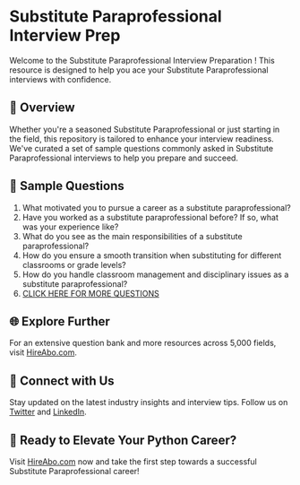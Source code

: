 # Substitute Paraprofessional Interview Prep

Welcome to the Substitute Paraprofessional Interview Preparation ! This resource is designed to help you ace your Substitute Paraprofessional interviews with confidence.

## 🚀 Overview

Whether you're a seasoned Substitute Paraprofessional or just starting in the field, this repository is tailored to enhance your interview readiness. We've curated a set of sample questions commonly asked in Substitute Paraprofessional interviews to help you prepare and succeed.

## 📝 Sample Questions

1. What motivated you to pursue a career as a substitute paraprofessional?
2. Have you worked as a substitute paraprofessional before? If so, what was your experience like?
3. What do you see as the main responsibilities of a substitute paraprofessional?
4. How do you ensure a smooth transition when substituting for different classrooms or grade levels?
5. How do you handle classroom management and disciplinary issues as a substitute paraprofessional?
6. [CLICK HERE FOR MORE QUESTIONS](https://hireabo.com/job/4_0_40/Substitute%20Paraprofessional)

## 🌐 Explore Further

For an extensive question bank and more resources across 5,000 fields, visit [HireAbo.com](https://www.hireabo.com).

## 📱 Connect with Us

Stay updated on the latest industry insights and interview tips. Follow us on [Twitter](https://twitter.com/hireabo) and [LinkedIn](https://www.linkedin.com/in/hire-abo-3609972a8/).

## 🚀 Ready to Elevate Your Python Career?

Visit [HireAbo.com](https://www.hireabo.com) now and take the first step towards a successful Substitute Paraprofessional career!